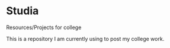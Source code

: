 # Studia
Resources/Projects for college

This is a repository I am currently using to post my college work.
